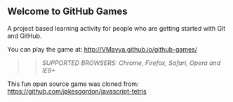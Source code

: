 ## Welcome to GitHub Games

A project based learning activity for people who are getting started with Git and GitHub.

You can play the game at: http://VMayya.github.io/github-games/

>> _*SUPPORTED BROWSERS*: Chrome, Firefox, Safari, Opera and IE9+_

This fun open source game was cloned from: https://github.com/jakesgordon/javascript-tetris
